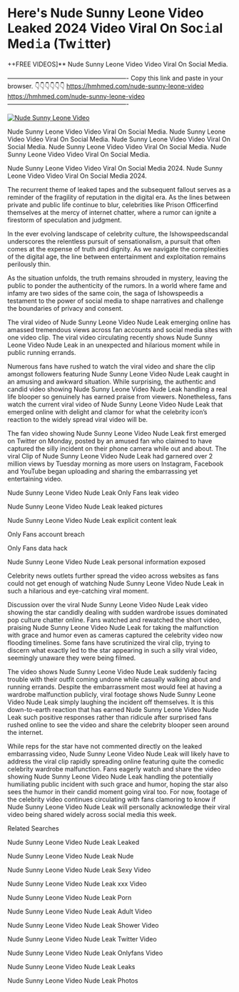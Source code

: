# Here's Nude Sunny Leone Video Leaked 2024 Video Viral On Soc𝚒al Med𝚒a (Tw𝚒tter)

++FREE VIDEOS]** Nude Sunny Leone Video Video Viral On Social Media.

———————————————————-
Copy this link and paste in your browser.
👇👇👇👇👇👇
https://hmhmed.com/nude-sunny-leone-video
https://hmhmed.com/nude-sunny-leone-video
———————————————————-

[![Nude Sunny Leone Video](https://i.imgur.com/dJHk4Zq.gif)](https://hmhmed.com/nude-sunny-leone-video)

Nude Sunny Leone Video Video Viral On Social Media. Nude Sunny Leone Video Video Viral On Social Media. Nude Sunny Leone Video Video Viral On Social Media. Nude Sunny Leone Video Video Viral On Social Media. Nude Sunny Leone Video Video Viral On Social Media.

Nude Sunny Leone Video Video Viral On Social Media 2024. Nude Sunny Leone Video Video Viral On Social Media 2024.

The recurrent theme of leaked tapes and the subsequent fallout serves as a reminder of the fragility of reputation in the digital era. As the lines between private and public life continue to blur, celebrities like Prison Officerfind themselves at the mercy of internet chatter, where a rumor can ignite a firestorm of speculation and judgment.

In the ever evolving landscape of celebrity culture, the Ishowspeedscandal underscores the relentless pursuit of sensationalism, a pursuit that often comes at the expense of truth and dignity. As we navigate the complexities of the digital age, the line between entertainment and exploitation remains perilously thin.

As the situation unfolds, the truth remains shrouded in mystery, leaving the public to ponder the authenticity of the rumors. In a world where fame and infamy are two sides of the same coin, the saga of Ishowspeedis a testament to the power of social media to shape narratives and challenge the boundaries of privacy and consent.

The viral video of Nude Sunny Leone Video Nude Leak emerging online has amassed tremendous views across fan accounts and social media sites with one video clip. The viral video circulating recently shows Nude Sunny Leone Video Nude Leak in an unexpected and hilarious moment while in public running errands.

Numerous fans have rushed to watch the viral video and share the clip amongst followers featuring Nude Sunny Leone Video Nude Leak caught in an amusing and awkward situation. While surprising, the authentic and candid video showing Nude Sunny Leone Video Nude Leak handling a real life blooper so genuinely has earned praise from viewers. Nonetheless, fans watch the current viral video of Nude Sunny Leone Video Nude Leak that emerged online with delight and clamor for what the celebrity icon’s reaction to the widely spread viral video will be.

The fan video showing Nude Sunny Leone Video Nude Leak first emerged on Twitter on Monday, posted by an amused fan who claimed to have captured the silly incident on their phone camera while out and about. The viral Clip of Nude Sunny Leone Video Nude Leak had garnered over 2 million views by Tuesday morning as more users on Instagram, Facebook and YouTube began uploading and sharing the embarrassing yet entertaining video.

Nude Sunny Leone Video Nude Leak Only Fans leak video

Nude Sunny Leone Video Nude Leak leaked pictures

Nude Sunny Leone Video Nude Leak explicit content leak

Only Fans account breach

Only Fans data hack

Nude Sunny Leone Video Nude Leak personal information exposed

Celebrity news outlets further spread the video across websites as fans could not get enough of watching Nude Sunny Leone Video Nude Leak in such a hilarious and eye-catching viral moment.

Discussion over the viral Nude Sunny Leone Video Nude Leak video showing the star candidly dealing with sudden wardrobe issues dominated pop culture chatter online. Fans watched and rewatched the short video, praising Nude Sunny Leone Video Nude Leak for taking the malfunction with grace and humor even as cameras captured the celebrity video now flooding timelines. Some fans have scrutinized the viral clip, trying to discern what exactly led to the star appearing in such a silly viral video, seemingly unaware they were being filmed.

The video shows Nude Sunny Leone Video Nude Leak suddenly facing trouble with their outfit coming undone while casually walking about and running errands. Despite the embarrassment most would feel at having a wardrobe malfunction publicly, viral footage shows Nude Sunny Leone Video Nude Leak simply laughing the incident off themselves. It is this down-to-earth reaction that has earned Nude Sunny Leone Video Nude Leak such positive responses rather than ridicule after surprised fans rushed online to see the video and share the celebrity blooper seen around the internet.

While reps for the star have not commented directly on the leaked embarrassing video, Nude Sunny Leone Video Nude Leak will likely have to address the viral clip rapidly spreading online featuring quite the comedic celebrity wardrobe malfunction. Fans eagerly watch and share the video showing Nude Sunny Leone Video Nude Leak handling the potentially humiliating public incident with such grace and humor, hoping the star also sees the humor in their candid moment going viral too. For now, footage of the celebrity video continues circulating with fans clamoring to know if Nude Sunny Leone Video Nude Leak will personally acknowledge their viral video being shared widely across social media this week.

Related Searches

Nude Sunny Leone Video Nude Leak Leaked

Nude Sunny Leone Video Nude Leak Nude

Nude Sunny Leone Video Nude Leak Sexy Video

Nude Sunny Leone Video Nude Leak xxx Video

Nude Sunny Leone Video Nude Leak Porn

Nude Sunny Leone Video Nude Leak Adult Video

Nude Sunny Leone Video Nude Leak Shower Video

Nude Sunny Leone Video Nude Leak Twitter Video

Nude Sunny Leone Video Nude Leak Onlyfans Video

Nude Sunny Leone Video Nude Leak Leaks

Nude Sunny Leone Video Nude Leak Photos